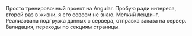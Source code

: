 Просто тренировочный проект на Angular.
Пробую ради интереса, второй раз в жизни, я его совсем не знаю.
Мелкий лендинг. Реализована подгрузка данных с сервера, отправка заказа на сервер.
Валидация, переходы по секциям страницы.
